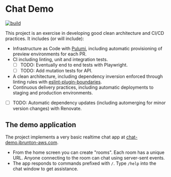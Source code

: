 # Chat Demo

[![build](https://github.com/jbrunton/chat-demo/actions/workflows/build.yml/badge.svg?query=branch%3Amain)](https://github.com/jbrunton/chat-demo/actions/workflows/build.yml?query=branch%3Amain)

This project is an exercise in developing good clean architecture and CI/CD practices. It includes (or will include):

* Infrastructure as Code with [Pulumi](https://www.pulumi.com/), including automatic provisioning of preview environments for each PR.
* CI including linting, unit and integration tests.
  * [ ] TODO: Eventually end to end tests with Playwright.
  * [ ] TODO: Add mutation tests for API.
* A clean architecture, including dependency inversion enforced through linting rules with [eslint-plugin-boundaries](https://github.com/javierbrea/eslint-plugin-boundaries).
* Continuous delivery practices, including automatic deployments to staging and production environments.
* [ ] TODO: Automatic dependency updates (including automerging for minor version changes) with Renovate.

## The demo application

The project implements a very basic realtime chat app at [chat-demo.jbrunton-aws.com](https://chat-demo.jbrunton-aws.com).

* From the home screen you can create "rooms". Each room has a unique URL. Anyone connecting to the room can chat using server-sent events.
* The app responds to commands prefixed with `/`. Type `/help` into the chat window to get assistance.
